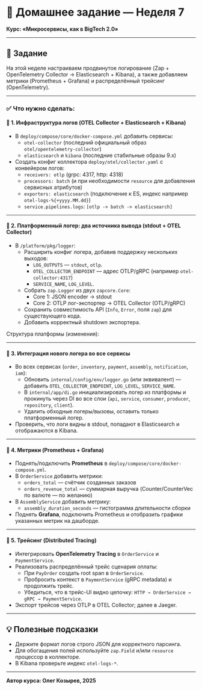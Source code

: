 # 🧱 Домашнее задание — Неделя 7
**Курс: «Микросервисы, как в BigTech 2.0»**

---

## 📌 Задание

На этой неделе настраиваем продвинутое логирование (Zap + OpenTelemetry Collector → Elasticsearch + Kibana), а также добавляем метрики (Prometheus + Grafana) и распределённый трейсинг (OpenTelemetry). 

---

### ✅ Что нужно сделать:

#### 🔸 1. Инфраструктура логов (OTEL Collector + Elasticsearch + Kibana)

- В `deploy/compose/core/docker-compose.yml` добавить сервисы:
  - `otel-collector` (последний официальный образ `otel/opentelemetry-collector`)
  - `elasticsearch` и `kibana` (последние стабильные образы 9.x)
- Создать конфиг коллектора `deploy/otel/collector.yaml` с конвейером логов:
  - `receivers: otlp` (grpc: 4317, http: 4318)
  - `processors: batch` (и при необходимости `resource` для добавления сервисных атрибутов)
  - `exporters: elasticsearch` (подключение к ES, индекс например `otel-logs-%{+yyyy.MM.dd}`)
  - `service.pipelines.logs`: `[otlp -> batch -> elasticsearch]`


---

#### 🔸 2. Платформенный логер: два источника вывода (stdout + OTEL Collector)

- В `/platform/pkg/logger`:
  - Расширить конфиг логера, добавив поддержку нескольких выходов:
    - `LOG_OUTPUTS` — `stdout`, `otlp`.
    - `OTEL_COLLECTOR_ENDPOINT` — адрес OTLP/gRPC (например `otel-collector:4317`)
    - `SERVICE_NAME`, `LOG_LEVEL`.
  - Собрать `zap.Logger` из двух `zapcore.Core`:
    - Core 1: JSON encoder → stdout
    - Core 2: OTLP лог-экспортер → OTEL Collector (OTLP/gRPC)
  - Сохранить совместимость API (`Info`, `Error`, поля `zap`) для существующего кода.
  - Добавить корректный shutdown экспортера.

Структура платформы (изменения):

---

#### 🔸 3. Интеграция нового логера во все сервисы

- Во всех сервисах (`order`, `inventory`, `payment`, `assembly`, `notification`, `iam`):
  - Обновить `internal/config/env/logger.go` (или эквивалент) — добавить `OTEL_COLLECTOR_ENDPOINT`, `LOG_LEVEL`, `SERVICE_NAME`.
  - В `internal/app/di.go` инициализировать логер из платформы и прокинуть через DI во все слои (`api`, `service`, `consumer`, `producer`, `repository`, `client`).
  - Удалить обходные логеры/вызовы, оставить только платформенный логер.
- Проверить, что логи видны в stdout, попадают в Elasticsearch и отображаются в Kibana.

---

#### 🔸 4. Метрики (Prometheus + Grafana)

- Поднять/подключить **Prometheus** в `deploy/compose/core/docker-compose.yml`.
- В `OrderService` добавить метрики:
  - `orders_total` — счётчик созданных заказов
  - `orders_revenue_total` — суммарная выручка (Counter/CounterVec по валюте — по желанию)
- В `AssemblyService` добавить метрику:
  - `assembly_duration_seconds` — гистограмма длительности сборки
- Поднять **Grafana**, подключить Prometheus и отобразить графики указанных метрик на дашборде.

---

#### 🔸 5. Трейсинг (Distributed Tracing)

- Интегрировать **OpenTelemetry Tracing** в `OrderService` и `PaymentService`.
- Реализовать распределённый трейс сценария оплаты:
  - При `PayOrder` создать root span в `OrderService`.
  - Пробросить контекст в `PaymentService` (gRPC metadata) и продолжить трейс.
  - Убедиться, что в трейс-UI видно цепочку: `HTTP → OrderService → gRPC → PaymentService`.
- Экспорт трейсов через OTLP в OTEL Collector; далее в Jaeger.

---

## 💡 Полезные подсказки

- Держите формат логов строго JSON для корректного парсинга.
- Для обогащения полей используйте `zap.Field` и/или `resource` процессор в коллекторе.
- В Kibana проверьте индекс `otel-logs-*`.

---

**Автор курса: Олег Козырев, 2025**

